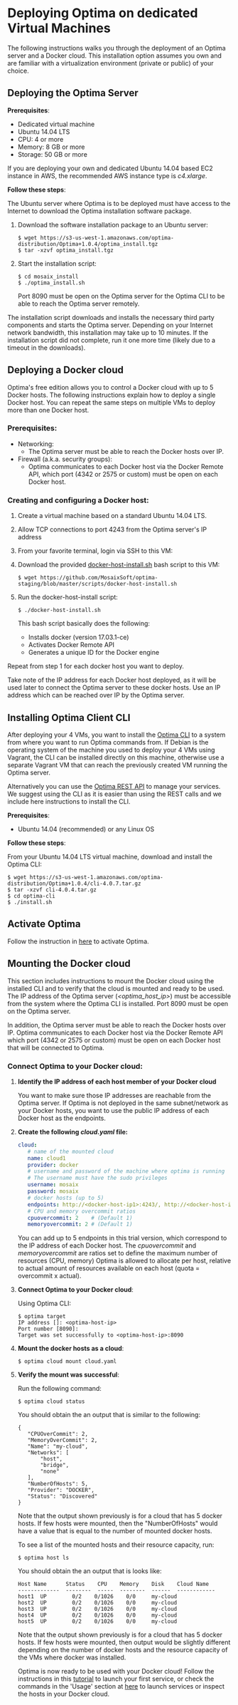 # Deploying Optima on dedicated Virtual Machines
The following instructions walks you through the deployment of an Optima server and a Docker cloud. This installation option assumes you own and are familiar with a virtualization environment (private or public) of your choice.

## Deploying the Optima Server
**Prerequisites**:
* Dedicated virtual machine
* Ubuntu 14.04 LTS
* CPU: 4 or more
* Memory: 8 GB or more
* Storage: 50 GB or more

If you are deploying your own and dedicated Ubuntu 14.04 based EC2 instance in AWS, the recommended AWS instance type is _c4.xlarge_.

**Follow these steps**:

The Ubuntu server where Optima is to be deployed must have access to the Internet to download the Optima installation software package.

1. Download the software installation package to an Ubuntu server:

   ```
   $ wget https://s3-us-west-1.amazonaws.com/optima-distribution/Optima+1.0.4/optima_install.tgz
   $ tar -xzvf optima_install.tgz
   ```

1. Start the installation script:

   ```
   $ cd mosaix_install
   $ ./optima_install.sh
   ```
   Port 8090 must be open on the Optima server for the Optima CLI to be able to reach the Optima server remotely.

The installation script downloads and installs the necessary third party components and starts the Optima server. Depending on your Internet network bandwidth, this installation may take up to 10 minutes. If the installation script did not complete, run it one more time (likely due to a timeout in the downloads).

## Deploying a Docker cloud
Optima's free edition allows you to control a Docker cloud with up to 5 Docker hosts. The following instructions explain how to deploy a single Docker host. You can repeat the same steps on multiple VMs to deploy more than one Docker host.

### Prerequisites:
 * Networking:
   * The Optima server must be able to reach the Docker hosts over IP.
 * Firewall (a.k.a. security groups):
   * Optima communicates to each Docker host via the Docker Remote API, which port (4342 or 2575 or custom) must be open on each Docker host.

### Creating and configuring a Docker host:
  1. Create a virtual machine based on a standard Ubuntu 14.04 LTS.
  1. Allow TCP connections to port 4243 from the Optima server's IP address
  1. From your favorite terminal, login via SSH to this VM:
  1. Download the provided [docker-host-install.sh](docker-host-install.sh) bash script to this VM:

     ```
     $ wget https://github.com/MosaixSoft/optima-staging/blob/master/scripts/docker-host-install.sh
     ```

  1. Run the docker-host-install script:

     ```
     $ ./docker-host-install.sh
     ```

     This bash script basically does the following:
        * Installs docker (version 17.03.1-ce)
        * Activates Docker Remote API
        * Generates a unique ID for the Docker engine

  Repeat from step 1 for each docker host you want to deploy.

Take note of the IP address for each Docker host deployed, as it will be used later to connect the Optima server to these docker hosts. Use an IP address which can be reached over IP by the Optima server.

## Installing Optima Client CLI
After deploying your 4 VMs, you want to install the [Optima CLI](../README.md#optima-cli) to a system from where you want to run Optima commands from. If Debian is the operating system of the machine you used to deploy your 4 VMs using Vagrant, the CLI can be installed directly on this machine, otherwise use a separate Vagrant VM that can reach the previously created VM running the Optima server.

Alternatively you can use the [Optima REST API](../README.md#optima-restful-apis) to manage your services. We suggest using the CLI as it is easier than using the REST calls and we include here instructions to install the CLI.

**Prerequisites**:
* Ubuntu 14.04 (recommended) or any Linux OS

**Follow these steps**:

  From your Ubuntu 14.04 LTS virtual machine, download and install the Optima CLI:

  ```
  $ wget https://s3-us-west-1.amazonaws.com/optima-distribution/Optima+1.0.4/cli-4.0.7.tar.gz
  $ tar -xzvf cli-4.0.4.tar.gz
  $ cd optima-cli
  $ ./install.sh
  ```

## Activate Optima
Follow the instruction in [here](activation.md) to activate Optima.

## Mounting the Docker cloud
This section includes instructions to mount the Docker cloud using the installed CLI and to verify that the cloud is mounted and ready to be used.
The IP address of the Optima server (*<optima_host_ip>*) must be accessible from the system where the Optima CLI is installed. Port 8090 must be open on the Optima server.

   In addition, the Optima server must be able to reach the Docker hosts over IP. Optima communicates to each Docker host via the Docker Remote API which port (4342 or 2575 or custom) must be open on each Docker host that will be connected to Optima.

### Connect Optima to your Docker cloud:

1. **Identify the IP address of each host member of your Docker cloud**

   You want to make sure those IP addresses are reachable from the Optima server. If Optima is not deployed in the same subnet/network as your Docker hosts, you want to use the public IP address of each Docker host as the endpoints.

1. **Create the following _cloud.yaml_ file:**

   ```yaml
   cloud:
      # name of the mounted cloud
      name: cloud1
      provider: docker
      # username and password of the machine where optima is running
      # The username must have the sudo privileges
      username: mosaix
      password: mosaix
      # docker hosts (up to 5)
      endpoints: http://<docker-host-ip1>:4243/, http://<docker-host-ip2>:4243/, http://<docker-host-ip3>:4243/, http://<docker-host-ip4>:4243/, http://<docker-host-ip5>:4243/
      # CPU and memory overcommit ratios
      cpuovercommit: 2    # (Default 1)
      memoryovercommit: 2 # (Default 1)
   ```

   You can add up to 5 endpoints in this trial version, which correspond to the IP address of each Docker host.
   The *cpuovercommit* and *memoryovercommit* are ratios set to define the maximum number of resources (CPU, memory) Optima is allowed to allocate per host, relative to actual amount of resources available on each host (quota = overcommit x actual).

1. **Connect Optima to your Docker cloud**:

   Using Optima CLI:

   ```
   $ optima target
   IP address []: <optima-host-ip>
   Port number [8090]:
   Target was set successfully to <optima-host-ip>:8090
   ```
 1. **Mount the docker hosts as a cloud**:

    ```
    $ optima cloud mount cloud.yaml
    ```
 1. **Verify the mount was successful**:

    Run the following command:
    ```
    $ optima cloud status
    ```
    You should obtain the an output that is similar to the following:
    ```
    {
       "CPUOverCommit": 2,
       "MemoryOverCommit": 2,
       "Name": "my-cloud",
       "Networks": [
           "host",
           "bridge",
           "none"
       ],
       "NumberOfHosts": 5,
       "Provider": "DOCKER",
       "Status": "Discovered"
    }
    ```
    Note that the output shown previously is for a cloud that has 5 docker hosts. If few hosts were mounted, then the "NumberOfHosts" would have a value that is equal to the number of mounted docker hosts.

    To see a list of the mounted hosts and their resource capacity, run:
    ```
    $ optima host ls
    ```
    You should obtain the an output that is looks like:
    ```
    Host Name      Status    CPU    Memory    Disk    Cloud Name
    -------------  --------  -----  --------  ------  ------------
    host1  UP        0/2    0/1026    0/0     my-cloud
    host2  UP        0/2    0/1026    0/0     my-cloud
    host3  UP        0/2    0/1026    0/0     my-cloud
    host4  UP        0/2    0/1026    0/0     my-cloud
    host5  UP        0/2    0/1026    0/0     my-cloud
    ```
    Note that the output shown previously is for a cloud that has 5 docker hosts. If few hosts were mounted, then output would be slightly different depending on the number of docker hosts and the resource capacity of the VMs where docker was installed.

    Optima is now ready to be used with your Docker cloud! Follow the instructions in this [tutorial](../tutorial.md) to launch your first service, or check the commands in the 'Usage' section at [here](../README.md#usage) to launch services or inspect the hosts in your Docker cloud.
